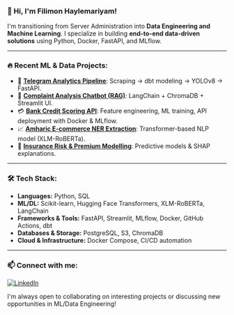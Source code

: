 ### 👋 Hi, I'm Filimon Haylemariyam!

I'm transitioning from Server Administration into **Data Engineering and Machine Learning**. I specialize in building **end-to-end data-driven solutions** using Python, Docker, FastAPI, and MLflow.

---

### 🔥 **Recent ML & Data Projects:**
- 🚀 [**Telegram Analytics Pipeline**](https://github.com/Filimon-H/ethio-med-telegram-analytics): Scraping → dbt modeling → YOLOv8 → FastAPI.
- 🤖 [**Complaint Analysis Chatbot (RAG)**](https://github.com/Filimon-H/Intelligent-Complaint-Analysis): LangChain + ChromaDB + Streamlit UI.
- 💳 [**Bank Credit Scoring API**](https://github.com/Filimon-H/Bank_Credit_Scoring): Feature engineering, ML training, API deployment with Docker & MLflow.
- 📈 [**Amharic E-commerce NER Extraction**](https://github.com/Filimon-H/Amharic-E-commerce-Data-Extractor): Transformer-based NLP model (XLM-RoBERTa).
- 🚗 [**Insurance Risk & Premium Modelling**](https://github.com/Filimon-H/Insurance-Risk-Analytics-Predictive-Modelling): Predictive models & SHAP explanations.

---

### 🛠 **Tech Stack:**
- **Languages:** Python, SQL
- **ML/DL:** Scikit-learn, Hugging Face Transformers, XLM-RoBERTa, LangChain
- **Frameworks & Tools:** FastAPI, Streamlit, MLflow, Docker, GitHub Actions, dbt
- **Databases & Storage:** PostgreSQL, S3, ChromaDB
- **Cloud & Infrastructure:** Docker Compose, CI/CD automation

---

### 📫 **Connect with me:**
[![LinkedIn](https://img.shields.io/badge/-LinkedIn-blue)](https://www.linkedin.com/in/filimon-haylemariyam-ba4aa31a8)

I'm always open to collaborating on interesting projects or discussing new opportunities in ML/Data Engineering!
